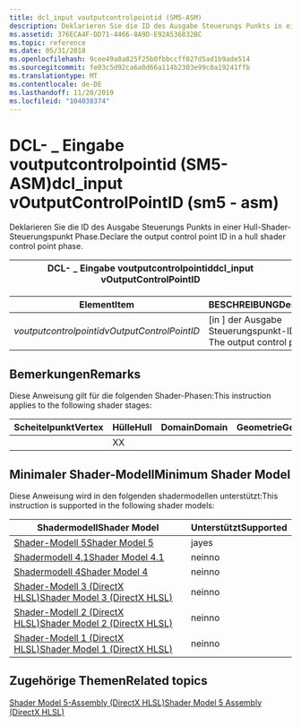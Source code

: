 ```yaml
---
title: dcl_input voutputcontrolpointid (SM5-ASM)
description: Deklarieren Sie die ID des Ausgabe Steuerungs Punkts in einer Hull-Shader-Steuerungspunkt Phase.
ms.assetid: 376ECA4F-DD71-4466-8A9D-E92A536832BC
ms.topic: reference
ms.date: 05/31/2018
ms.openlocfilehash: 9cee49a8a825f25b0fbbccff027d5ad1b9ade514
ms.sourcegitcommit: fe03c5d92ca6a0d66a114b2303e99c0a19241ffb
ms.translationtype: MT
ms.contentlocale: de-DE
ms.lasthandoff: 11/20/2019
ms.locfileid: "104038374"
---
```

# <a name="dcl_input-voutputcontrolpointid-sm5---asm"></a><span data-ttu-id="d5d80-103">DCL- \_ Eingabe voutputcontrolpointid (SM5-ASM)</span><span class="sxs-lookup"><span data-stu-id="d5d80-103">dcl\_input vOutputControlPointID (sm5 - asm)</span></span>

<span data-ttu-id="d5d80-104">Deklarieren Sie die ID des Ausgabe Steuerungs Punkts in einer Hull-Shader-Steuerungspunkt Phase.</span><span class="sxs-lookup"><span data-stu-id="d5d80-104">Declare the output control point ID in a hull shader control point phase.</span></span>



| <span data-ttu-id="d5d80-105">DCL- \_ Eingabe voutputcontrolpointid</span><span class="sxs-lookup"><span data-stu-id="d5d80-105">dcl\_input vOutputControlPointID</span></span> |
|----------------------------------|



 



| <span data-ttu-id="d5d80-106">Element</span><span class="sxs-lookup"><span data-stu-id="d5d80-106">Item</span></span>                                                                                                                                                       | <span data-ttu-id="d5d80-107">BESCHREIBUNG</span><span class="sxs-lookup"><span data-stu-id="d5d80-107">Description</span></span>                                    |
|------------------------------------------------------------------------------------------------------------------------------------------------------------|------------------------------------------------|
| <span data-ttu-id="d5d80-108"><span id="vOutputControlPointID"></span><span id="voutputcontrolpointid"></span><span id="VOUTPUTCONTROLPOINTID"></span>*voutputcontrolpointid*</span><span class="sxs-lookup"><span data-stu-id="d5d80-108"><span id="vOutputControlPointID"></span><span id="voutputcontrolpointid"></span><span id="VOUTPUTCONTROLPOINTID"></span>*vOutputControlPointID*</span></span><br/> | <span data-ttu-id="d5d80-109">\[in \] der Ausgabe Steuerungspunkt-ID.</span><span class="sxs-lookup"><span data-stu-id="d5d80-109">\[in\] The output control point ID.</span></span><br/> |



 

## <a name="remarks"></a><span data-ttu-id="d5d80-110">Bemerkungen</span><span class="sxs-lookup"><span data-stu-id="d5d80-110">Remarks</span></span>

<span data-ttu-id="d5d80-111">Diese Anweisung gilt für die folgenden Shader-Phasen:</span><span class="sxs-lookup"><span data-stu-id="d5d80-111">This instruction applies to the following shader stages:</span></span>



| <span data-ttu-id="d5d80-112">Scheitelpunkt</span><span class="sxs-lookup"><span data-stu-id="d5d80-112">Vertex</span></span> | <span data-ttu-id="d5d80-113">Hülle</span><span class="sxs-lookup"><span data-stu-id="d5d80-113">Hull</span></span> | <span data-ttu-id="d5d80-114">Domain</span><span class="sxs-lookup"><span data-stu-id="d5d80-114">Domain</span></span> | <span data-ttu-id="d5d80-115">Geometrie</span><span class="sxs-lookup"><span data-stu-id="d5d80-115">Geometry</span></span> | <span data-ttu-id="d5d80-116">Pixel</span><span class="sxs-lookup"><span data-stu-id="d5d80-116">Pixel</span></span> | <span data-ttu-id="d5d80-117">Compute</span><span class="sxs-lookup"><span data-stu-id="d5d80-117">Compute</span></span> |
|--------|------|--------|----------|-------|---------|
|        | <span data-ttu-id="d5d80-118">X</span><span class="sxs-lookup"><span data-stu-id="d5d80-118">X</span></span>    |        |          |       |         |



 

## <a name="minimum-shader-model"></a><span data-ttu-id="d5d80-119">Minimaler Shader-Modell</span><span class="sxs-lookup"><span data-stu-id="d5d80-119">Minimum Shader Model</span></span>

<span data-ttu-id="d5d80-120">Diese Anweisung wird in den folgenden shadermodellen unterstützt:</span><span class="sxs-lookup"><span data-stu-id="d5d80-120">This instruction is supported in the following shader models:</span></span>



| <span data-ttu-id="d5d80-121">Shadermodell</span><span class="sxs-lookup"><span data-stu-id="d5d80-121">Shader Model</span></span>                                              | <span data-ttu-id="d5d80-122">Unterstützt</span><span class="sxs-lookup"><span data-stu-id="d5d80-122">Supported</span></span> |
|-----------------------------------------------------------|-----------|
| [<span data-ttu-id="d5d80-123">Shader-Modell 5</span><span class="sxs-lookup"><span data-stu-id="d5d80-123">Shader Model 5</span></span>](d3d11-graphics-reference-sm5.md)        | <span data-ttu-id="d5d80-124">ja</span><span class="sxs-lookup"><span data-stu-id="d5d80-124">yes</span></span>       |
| [<span data-ttu-id="d5d80-125">Shadermodell 4,1</span><span class="sxs-lookup"><span data-stu-id="d5d80-125">Shader Model 4.1</span></span>](dx-graphics-hlsl-sm4.md)              | <span data-ttu-id="d5d80-126">nein</span><span class="sxs-lookup"><span data-stu-id="d5d80-126">no</span></span>        |
| [<span data-ttu-id="d5d80-127">Shadermodell 4</span><span class="sxs-lookup"><span data-stu-id="d5d80-127">Shader Model 4</span></span>](dx-graphics-hlsl-sm4.md)                | <span data-ttu-id="d5d80-128">nein</span><span class="sxs-lookup"><span data-stu-id="d5d80-128">no</span></span>        |
| [<span data-ttu-id="d5d80-129">Shader-Modell 3 (DirectX HLSL)</span><span class="sxs-lookup"><span data-stu-id="d5d80-129">Shader Model 3 (DirectX HLSL)</span></span>](dx-graphics-hlsl-sm3.md) | <span data-ttu-id="d5d80-130">nein</span><span class="sxs-lookup"><span data-stu-id="d5d80-130">no</span></span>        |
| [<span data-ttu-id="d5d80-131">Shader-Modell 2 (DirectX HLSL)</span><span class="sxs-lookup"><span data-stu-id="d5d80-131">Shader Model 2 (DirectX HLSL)</span></span>](dx-graphics-hlsl-sm2.md) | <span data-ttu-id="d5d80-132">nein</span><span class="sxs-lookup"><span data-stu-id="d5d80-132">no</span></span>        |
| [<span data-ttu-id="d5d80-133">Shader-Modell 1 (DirectX HLSL)</span><span class="sxs-lookup"><span data-stu-id="d5d80-133">Shader Model 1 (DirectX HLSL)</span></span>](dx-graphics-hlsl-sm1.md) | <span data-ttu-id="d5d80-134">nein</span><span class="sxs-lookup"><span data-stu-id="d5d80-134">no</span></span>        |



 

## <a name="related-topics"></a><span data-ttu-id="d5d80-135">Zugehörige Themen</span><span class="sxs-lookup"><span data-stu-id="d5d80-135">Related topics</span></span>

<dl> <dt>

[<span data-ttu-id="d5d80-136">Shader Model 5-Assembly (DirectX HLSL)</span><span class="sxs-lookup"><span data-stu-id="d5d80-136">Shader Model 5 Assembly (DirectX HLSL)</span></span>](shader-model-5-assembly--directx-hlsl-.md)
</dt> </dl>

 

 





